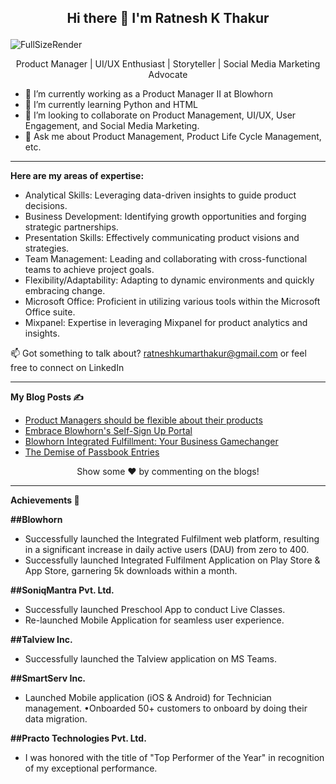 ## <p align="center"> Hi there 👋 I'm Ratnesh K Thakur

![FullSizeRender](https://github.com/ratneshkthakur/ratneshkthakur/assets/71059840/4843ee70-04ca-475a-8bc6-a7ccdc98bf16)


<p align="center"> Product Manager | UI/UX Enthusiast | Storyteller | Social Media Marketing Advocate

- 🔭 I’m currently working as a Product Manager II at Blowhorn
-  🌱 I’m currently learning Python and HTML
-  👯 I’m looking to collaborate on Product Management, UI/UX, User Engagement, and Social Media Marketing.
-  💬 Ask me about Product Management, Product Life Cycle Management, etc.

----
**Here are my areas of expertise:**
- Analytical Skills: Leveraging data-driven insights to guide product decisions.
- Business Development: Identifying growth opportunities and forging strategic partnerships.
- Presentation Skills: Effectively communicating product visions and strategies.
- Team Management: Leading and collaborating with cross-functional teams to achieve project goals.
- Flexibility/Adaptability: Adapting to dynamic environments and quickly embracing change.
- Microsoft Office: Proficient in utilizing various tools within the Microsoft Office suite.
- Mixpanel: Expertise in leveraging Mixpanel for product analytics and insights.

📫 Got something to talk about? ratneshkumarthakur@gmail.com or feel free to connect on LinkedIn

-----

**My Blog Posts ✍️**

- [Product Managers should be flexible about their products](https://medium.com/@ratneshkumarthakur/product-managers-should-not-be-too-attached-to-their-products-and-be-willing-to-change-c678fde4c60b)
- [Embrace Blowhorn's Self-Sign Up Portal](https://blog.blowhorn.com/article/goodbye-paperwork-now-use-blowhorn-s-self-sign-up-portal-for-integrated-fulfillment)
- [Blowhorn Integrated Fulfillment: Your Business Gamechanger](https://blog.blowhorn.com/article/why-blowhorn-integrated-fulfillment-can-be-a-gamechanger-for-your-business)
- [The Demise of Passbook Entries](https://medium.com/@ratneshkumarthakur/the-demise-of-passbook-entries-embracing-the-era-of-netbanking-914b4295863d)


<p align="center"> Show some ❤️ by commenting on the blogs!


-----
**Achievements 🚀**


**##Blowhorn**
- Successfully launched the Integrated Fulfilment web platform, resulting in a significant increase in daily active users (DAU) from zero to 400. 
- Successfully launched Integrated Fulfilment Application on Play Store & App Store, garnering 5k downloads within a month. 

**##SoniqMantra Pvt. Ltd.**
- Successfully launched Preschool App to conduct Live Classes.
- Re-launched Mobile Application for seamless user experience.

**##Talview Inc.**
- Successfully launched the Talview application on MS Teams.

**##SmartServ Inc.** 
- Launched Mobile application (iOS & Android) for Technician management. •Onboarded 50+ customers to onboard by doing their data migration.

**##Practo Technologies Pvt. Ltd.** 
- I was honored with the title of "Top Performer of the Year" in recognition of my exceptional performance.
